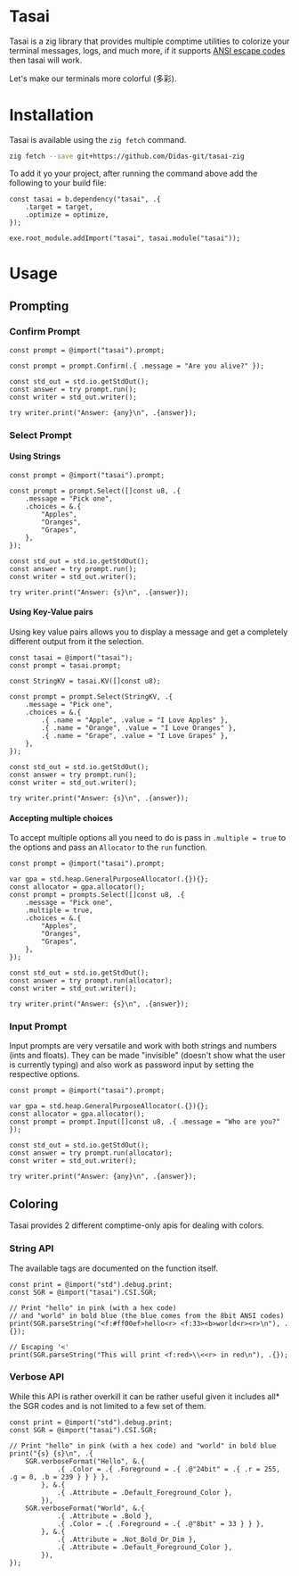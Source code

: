 # Tasai

Tasai is a zig library that provides multiple comptime utilities to colorize your terminal messages, logs, and much more, if it supports [ANSI escape codes](https://en.wikipedia.org/wiki/ANSI_escape_code) then tasai will work.

Let's make our terminals more colorful (多彩).

# Installation

Tasai is available using the `zig fetch` command.

```sh
zig fetch --save git+https://github.com/Didas-git/tasai-zig
```

To add it yo your project, after running the command above add the following to your build file:

```zig
const tasai = b.dependency("tasai", .{
    .target = target,
    .optimize = optimize,
});

exe.root_module.addImport("tasai", tasai.module("tasai"));
```

# Usage

## Prompting

### Confirm Prompt

```zig
const prompt = @import("tasai").prompt;

const prompt = prompt.Confirm(.{ .message = "Are you alive?" });

const std_out = std.io.getStdOut();
const answer = try prompt.run();
const writer = std_out.writer();

try writer.print("Answer: {any}\n", .{answer});
```

### Select Prompt

#### Using Strings

```zig
const prompt = @import("tasai").prompt;

const prompt = prompt.Select([]const u8, .{ 
    .message = "Pick one", 
    .choices = &.{
        "Apples",
        "Oranges",
        "Grapes",
    }, 
});

const std_out = std.io.getStdOut();
const answer = try prompt.run();
const writer = std_out.writer();

try writer.print("Answer: {s}\n", .{answer});
```

#### Using Key-Value pairs

Using key value pairs allows you to display a message and get a completely different output from it the selection.

```zig
const tasai = @import("tasai");
const prompt = tasai.prompt;

const StringKV = tasai.KV([]const u8);

const prompt = prompt.Select(StringKV, .{ 
    .message = "Pick one", 
    .choices = &.{
        .{ .name = "Apple", .value = "I Love Apples" },
        .{ .name = "Orange", .value = "I Love Oranges" },
        .{ .name = "Grape", .value = "I Love Grapes" },
    }, 
});

const std_out = std.io.getStdOut();
const answer = try prompt.run();
const writer = std_out.writer();

try writer.print("Answer: {s}\n", .{answer});
```

#### Accepting multiple choices

To accept multiple options all you need to do is pass in `.multiple = true` to the options and pass an `Allocator` to the `run` function.

```zig
const prompt = @import("tasai").prompt;

var gpa = std.heap.GeneralPurposeAllocator(.{}){};
const allocator = gpa.allocator();
const prompt = prompts.Select([]const u8, .{ 
    .message = "Pick one",
    .multiple = true,
    .choices = &.{
        "Apples",
        "Oranges",
        "Grapes",
    }, 
});

const std_out = std.io.getStdOut();
const answer = try prompt.run(allocator);
const writer = std_out.writer();

try writer.print("Answer: {s}\n", .{answer});
```

### Input Prompt

Input prompts are very versatile and work with both strings and numbers (ints and floats).
They can be made "invisible" (doesn't show what the user is currently typing) and also work as password input by setting the respective options.

```zig
const prompt = @import("tasai").prompt;

var gpa = std.heap.GeneralPurposeAllocator(.{}){};
const allocator = gpa.allocator();
const prompt = prompt.Input([]const u8, .{ .message = "Who are you?" });

const std_out = std.io.getStdOut();
const answer = try prompt.run(allocator);
const writer = std_out.writer();

try writer.print("Answer: {any}\n", .{answer});
```

## Coloring

Tasai provides 2 different comptime-only apis for dealing with colors.

### String API

The available tags are documented on the function itself.

```zig
const print = @import("std").debug.print;
const SGR = @import("tasai").CSI.SGR;

// Print "hello" in pink (with a hex code)
// and "world" in bold blue (the blue comes from the 8bit ANSI codes)
print(SGR.parseString("<f:#ff00ef>hello<r> <f:33><b>world<r><r>\n"), .{});

// Escaping '<'
print(SGR.parseString("This will print <f:red>\\<<r> in red\n"), .{});
```

### Verbose API

While this API is rather overkill it can be rather useful given it includes all* the SGR codes and is not limited to a few set of them.

```zig
const print = @import("std").debug.print;
const SGR = @import("tasai").CSI.SGR;

// Print "hello" in pink (with a hex code) and "world" in bold blue
print("{s} {s}\n", .{
    SGR.verboseFormat("Hello", &.{
            .{ .Color = .{ .Foreground = .{ .@"24bit" = .{ .r = 255, .g = 0, .b = 239 } } } },
        }, &.{
            .{ .Attribute = .Default_Foreground_Color },
        }),
    SGR.verboseFormat("World", &.{
            .{ .Attribute = .Bold },
            .{ .Color = .{ .Foreground = .{ .@"8bit" = 33 } } },
        }, &.{
            .{ .Attribute = .Not_Bold_Or_Dim },
            .{ .Attribute = .Default_Foreground_Color },
        }),
});
```